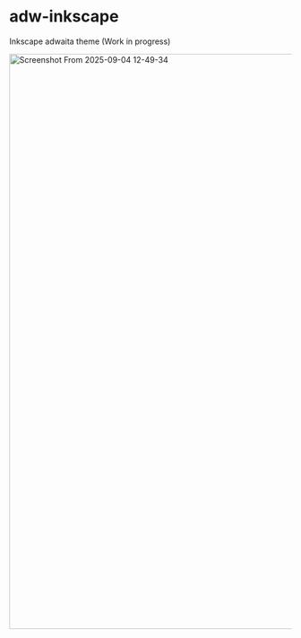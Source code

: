 # adw-inkscape
Inkscape adwaita theme (Work in progress)


<img width="1896" height="1027" alt="Screenshot From 2025-09-04 12-49-34" src="https://github.com/user-attachments/assets/07ebb94e-357f-4cb7-9e5a-f44e4179537e" />
